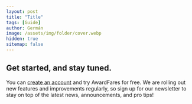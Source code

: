```yaml
---
layout: post
title: "Title"
tags: [Guide]
author: Germán
image: /assets/img/folder/cover.webp
hidden: true
sitemap: false
---
```


## Get started, and stay tuned.

You can [create an account](https://awardfares.com/signup) and try AwardFares for free. We are rolling out new features and improvements regularly, so sign up for our newsletter to stay on top of the latest news, announcements, and pro tips!